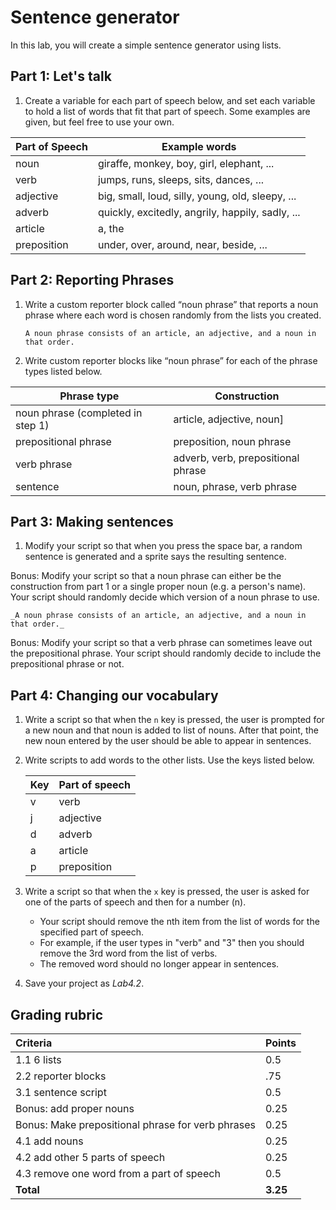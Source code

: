 # Sentence generator

In this lab, you will create a simple sentence generator using lists.

## Part 1: Let's talk

1. Create a variable for each part of speech below, and set each variable to hold a list of words that fit that part of speech.  Some examples are given, but feel free to use your own.

| Part of Speech | Example words                                    |
| -------------- | ------------------------------------------------ |
| noun           | giraffe, monkey, boy, girl, elephant, ...        |
| verb           | jumps, runs, sleeps, sits, dances, ...           |
| adjective      | big, small, loud, silly, young, old, sleepy, ... |
| adverb         | quickly, excitedly, angrily, happily, sadly, ... |
| article        | a, the                                           |
| preposition    | under, over, around, near, beside, ...           |

## Part 2: Reporting Phrases

1. Write a custom reporter block called “noun phrase” that reports a noun phrase where each word is chosen randomly from the lists you created.

    ```A noun phrase consists of an article, an adjective, and a noun in that order.```

2. Write custom reporter blocks like “noun phrase” for each of the phrase types listed below.

| Phrase type | Construction |
|--|--|
|noun phrase (completed in step 1) | article, adjective, noun]
|prepositional phrase  | preposition, noun phrase|
|verb phrase|adverb, verb, prepositional phrase|
|sentence|noun, phrase, verb phrase|

## Part 3: Making sentences

1. Modify your script so that when you press the space bar, a random sentence is generated and a sprite says the resulting sentence.

Bonus: Modify your script so that a noun phrase can either be the construction from part 1 or a single proper noun (e.g. a person's name).  Your script should randomly decide which version of a noun phrase to use.

    _A noun phrase consists of an article, an adjective, and a noun in that order._

Bonus: Modify your script so that a verb phrase can sometimes leave out the prepositional phrase.  Your script should randomly decide to include the prepositional phrase or not.

## Part 4: Changing our vocabulary

1. Write a script so that when the `n` key is pressed, the user is prompted for a new noun and that noun is added to list of nouns.  After that point, the new noun entered by the user should be able to appear in sentences.

2. Write scripts to add words to the other lists.  Use the keys listed below.

    | Key | Part of speech |
    | --- | -------------- |
    | v   | verb           |
    | j   | adjective      |
    | d   | adverb         |
    | a   | article        |
    | p   | preposition    |

3. Write a script so that when the `x` key is pressed, the user is asked for one of the parts of speech and then for a number (n).  

    * Your script should remove the nth item from the list of words for the specified part of speech.  
    * For example, if the user types in "verb" and "3" then you should remove the 3rd word from the list of verbs.  
    * The removed word should no longer appear in sentences.

4. Save your project as _Lab4.2_.

## Grading rubric

| **Criteria** | **Points** |
| :------ | :-- |
| 1.1 6 lists | 0.5    |
| 2.2 reporter blocks | .75 |
| 3.1 sentence script  | 0.5 |
| Bonus: add proper nouns | 0.25 |
| Bonus: Make prepositional phrase for verb phrases  | 0.25 |
| 4.1 add nouns | 0.25 |
| 4.2 add other 5 parts of speech | 0.25 |
| 4.3 remove one word from a part of speech  | 0.5 |
| **Total**                                      | **3.25** |
